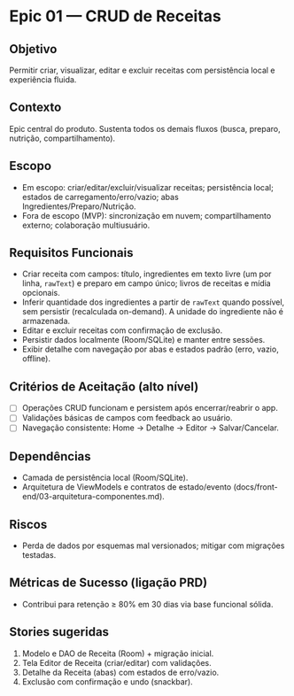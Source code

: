 # Epic 01 — CRUD de Receitas

## Objetivo
Permitir criar, visualizar, editar e excluir receitas com persistência local e experiência fluida.

## Contexto
Epic central do produto. Sustenta todos os demais fluxos (busca, preparo, nutrição, compartilhamento).

## Escopo
- Em escopo: criar/editar/excluir/visualizar receitas; persistência local; estados de carregamento/erro/vazio; abas Ingredientes/Preparo/Nutrição.
- Fora de escopo (MVP): sincronização em nuvem; compartilhamento externo; colaboração multiusuário.

## Requisitos Funcionais
- Criar receita com campos: título, ingredientes em texto livre (um por linha, `rawText`) e preparo em campo único; livros de receitas e mídia opcionais.
- Inferir quantidade dos ingredientes a partir de `rawText` quando possível, sem persistir (recalculada on-demand). A unidade do ingrediente não é armazenada.
- Editar e excluir receitas com confirmação de exclusão.
- Persistir dados localmente (Room/SQLite) e manter entre sessões.
- Exibir detalhe com navegação por abas e estados padrão (erro, vazio, offline).

## Critérios de Aceitação (alto nível)
- [ ] Operações CRUD funcionam e persistem após encerrar/reabrir o app.
- [ ] Validações básicas de campos com feedback ao usuário.
- [ ] Navegação consistente: Home → Detalhe → Editor → Salvar/Cancelar.

## Dependências
- Camada de persistência local (Room/SQLite).
- Arquitetura de ViewModels e contratos de estado/evento (docs/front-end/03-arquitetura-componentes.md).

## Riscos
- Perda de dados por esquemas mal versionados; mitigar com migrações testadas.

## Métricas de Sucesso (ligação PRD)
- Contribui para retenção ≥ 80% em 30 dias via base funcional sólida.

## Stories sugeridas
1. Modelo e DAO de Receita (Room) + migração inicial.
2. Tela Editor de Receita (criar/editar) com validações.
3. Detalhe da Receita (abas) com estados de erro/vazio.
4. Exclusão com confirmação e undo (snackbar).
